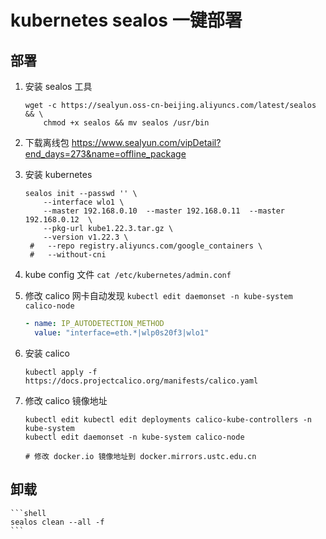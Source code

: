 # kubernetes sealos 一键部署

## 部署

1. 安装 sealos 工具

    ```shell
    wget -c https://sealyun.oss-cn-beijing.aliyuncs.com/latest/sealos && \
        chmod +x sealos && mv sealos /usr/bin
    ```

2. 下载离线包 <https://www.sealyun.com/vipDetail?end_days=273&name=offline_package>
3. 安装 kubernetes

    ```shell
    sealos init --passwd '' \
        --interface wlo1 \
        --master 192.168.0.10  --master 192.168.0.11  --master 192.168.0.12  \
        --pkg-url kube1.22.3.tar.gz \
        --version v1.22.3 \
     #   --repo registry.aliyuncs.com/google_containers \
     #   --without-cni
    ```

4. kube config 文件 `cat /etc/kubernetes/admin.conf`
5. 修改 calico 网卡自动发现 `kubectl edit daemonset -n kube-system calico-node`

    ```yaml
    - name: IP_AUTODETECTION_METHOD
      value: "interface=eth.*|wlp0s20f3|wlo1"
    ```

6. 安装 calico

    ```shell
    kubectl apply -f https://docs.projectcalico.org/manifests/calico.yaml
    ```

7. 修改 calico 镜像地址

    ```
    kubectl edit kubectl edit deployments calico-kube-controllers -n kube-system
    kubectl edit daemonset -n kube-system calico-node

    # 修改 docker.io 镜像地址到 docker.mirrors.ustc.edu.cn
    ```

## 卸载

    ```shell
    sealos clean --all -f
    ```